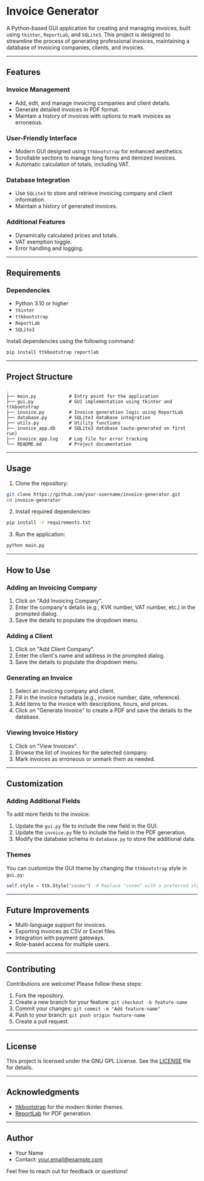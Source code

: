 # Invoice Generator

A Python-based GUI application for creating and managing invoices, built using `tkinter`, `ReportLab`, and `SQLite3`. This project is designed to streamline the process of generating professional invoices, maintaining a database of invoicing companies, clients, and invoices.

---

## Features

### Invoice Management
- Add, edit, and manage invoicing companies and client details.
- Generate detailed invoices in PDF format.
- Maintain a history of invoices with options to mark invoices as erroneous.

### User-Friendly Interface
- Modern GUI designed using `ttkbootstrap` for enhanced aesthetics.
- Scrollable sections to manage long forms and itemized invoices.
- Automatic calculation of totals, including VAT.

### Database Integration
- Use `SQLite3` to store and retrieve invoicing company and client information.
- Maintain a history of generated invoices.

### Additional Features
- Dynamically calculated prices and totals.
- VAT exemption toggle.
- Error handling and logging.

---

## Requirements

### Dependencies
- Python 3.10 or higher
- `tkinter`
- `ttkbootstrap`
- `ReportLab`
- `SQLite3`

Install dependencies using the following command:
```bash
pip install ttkbootstrap reportlab
```

---

## Project Structure

```plaintext
.
├── main.py            # Entry point for the application
├── gui.py             # GUI implementation using tkinter and ttkbootstrap
├── invoice.py         # Invoice generation logic using ReportLab
├── database.py        # SQLite3 database integration
├── utils.py           # Utility functions
├── invoice_app.db     # SQLite3 database (auto-generated on first run)
├── invoice_app.log    # Log file for error tracking
└── README.md          # Project documentation
```

---

## Usage

1. Clone the repository:
```bash
git clone https://github.com/your-username/invoice-generator.git
cd invoice-generator
```

2. Install required dependencies:
```bash
pip install -r requirements.txt
```

3. Run the application:
```bash
python main.py
```

---

## How to Use

### Adding an Invoicing Company
1. Click on "Add Invoicing Company".
2. Enter the company's details (e.g., KVK number, VAT number, etc.) in the prompted dialog.
3. Save the details to populate the dropdown menu.

### Adding a Client
1. Click on "Add Client Company".
2. Enter the client's name and address in the prompted dialog.
3. Save the details to populate the dropdown menu.

### Generating an Invoice
1. Select an invoicing company and client.
2. Fill in the invoice metadata (e.g., invoice number, date, reference).
3. Add items to the invoice with descriptions, hours, and prices.
4. Click on "Generate Invoice" to create a PDF and save the details to the database.

### Viewing Invoice History
1. Click on "View Invoices".
2. Browse the list of invoices for the selected company.
3. Mark invoices as erroneous or unmark them as needed.

---

## Customization

### Adding Additional Fields
To add more fields to the invoice:
1. Update the `gui.py` file to include the new field in the GUI.
2. Update the `invoice.py` file to include the field in the PDF generation.
3. Modify the database schema in `database.py` to store the additional data.

### Themes
You can customize the GUI theme by changing the `ttkbootstrap` style in `gui.py`:
```python
self.style = ttk.Style("cosmo")  # Replace "cosmo" with a preferred style
```

---

## Future Improvements
- Multi-language support for invoices.
- Exporting invoices as CSV or Excel files.
- Integration with payment gateways.
- Role-based access for multiple users.

---

## Contributing
Contributions are welcome! Please follow these steps:
1. Fork the repository.
2. Create a new branch for your feature: `git checkout -b feature-name`
3. Commit your changes: `git commit -m "Add feature-name"`
4. Push to your branch: `git push origin feature-name`
5. Create a pull request.

---

## License
This project is licensed under the GNU GPL License. See the [LICENSE](LICENSE) file for details.

---

## Acknowledgments
- [ttkbootstrap](https://github.com/israel-dryer/ttkbootstrap) for the modern tkinter themes.
- [ReportLab](https://www.reportlab.com/) for PDF generation.

---

## Author
- Your Name
- Contact: your.email@example.com

Feel free to reach out for feedback or questions!

